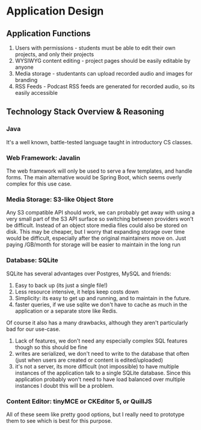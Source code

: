 # Application Design

## Application Functions

1. Users with permissions - students must be able to edit their own projects, and only their projects
2. WYSIWYG content editing - project pages should be easily editable by anyone
3. Media storage - studentants can upload recorded audio and images for branding
4. RSS Feeds - Podcast RSS feeds are generated for recorded audio, so its easily accessible 


## Technology Stack Overview & Reasoning

### Java

It's a well known, battle-tested language taught in introductory CS classes.

### Web Framework: Javalin

The web framework will only be used to serve a few templates, and handle forms.
The main alternative would be Spring Boot, which seems overly complex for this use case.

### Media Storage: S3-like Object Store

Any S3 compatible API should work, we can probably get away with using a very small part of the S3 API surface so switching between providers won't be difficult.
Instead of an object store media files could also be stored on disk.
This may be cheaper, but I worry that expanding storage over time would be difficult, especially after the original maintainers move on.
Just paying /GB/month for storage will be easier to maintain in the long run

### Database: SQLite

SQLite has several advantages over Postgres, MySQL and friends:
1. Easy to back up (its just a single file!)
2. Less resource intensive, it helps keep costs down
3. Simplicity: its easy to get up and running, and to maintain in the future.
4. faster queries, if we use sqlite we don't have to cache as much in the application or a separate store like Redis.

Of course it also has a many drawbacks, although they aren't particularly bad for our use-case.
1. Lack of features, we don't need any especially complex SQL features though so this should be fine
2. writes are serialized, we don't need to write to the database that often (just when users are created or content is edited/uploaded)
3. it's not a server, its more difficult (not impossible) to have multiple instances of the application talk to a single SQLite database. Since this application probably won't need to have load balanced over multiple instances I doubt this will be a problem.

### Content Editor: tinyMCE or CKEditor 5, or QuillJS

All of these seem like pretty good options, but I really need to prototype them to see which is best for this purpose.